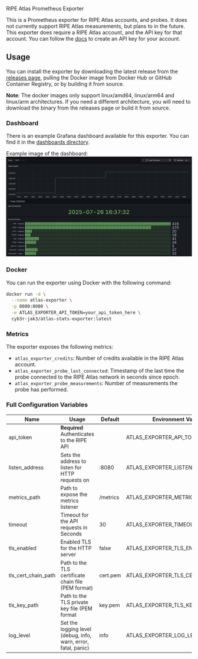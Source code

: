 RIPE Atlas Prometheus Exporter

This is a Prometheus exporter for RIPE Atlas accounts, and probes. It does not currently support RIPE Atlas measurements, but plans to in the future. This exporter does require a RIPE Atlas account, and the API key for that account. You can follow the [docs](https://atlas.ripe.net/docs/howtos/keys) to create an API key for your account.


## Usage

You can install the exporter by downloading the latest release from the [releases page](https://github.com/Cyb3r-Jak3/atlas-stats-exporter/releases/latest), pulling the Docker image from Docker Hub or GitHub Container Registry, or by building it from source.

**Note**: The docker images only support linux/amd64, linux/arm64 and linux/arm architectures. If you need a different architecture, you will need to download the binary from the releases page or build it from source.

### Dashboard

There is an example Grafana dashboard available for this exporter. You can find it in the [dashboards directory](/dashboards/basic.json).

Example image of the dashboard:
![Example Dashboard](./dashboards/example.png)
### Docker
You can run the exporter using Docker with the following command:

```bash
docker run -d \
  --name atlas-exporter \
  -p 8080:8080 \
  -e ATLAS_EXPORTER_API_TOKEN=your_api_token_here \
  cyb3r-jak3/atlas-stats-exporter:latest
```

### Metrics

The exporter exposes the following metrics:
- `atlas_exporter_credits`: Number of credits available in the RIPE Atlas account.
- `atlas_exporter_probe_last_connected`: Timestamp of the last time the probe connected to the RIPE Atlas network in seconds since epoch.
- `atlas_exporter_probe_measurements`: Number of measurements the probe has performed.

### Full Configuration Variables

| Name                | Usage                                                          | Default  | Environment Variable               |
|---------------------|----------------------------------------------------------------|----------|------------------------------------|
| api_token           | **Required** Authenticates to the RIPE API                     |          | ATLAS_EXPORTER_API_TOKEN           |
| listen_address      | Sets the address to listen for HTTP requests on                | :8080    | ATLAS_EXPORTER_LISTEN_ADDRESS      |
| metrics_path        | Path to expose the metrics listener                            | /metrics | ATLAS_EXPORTER_METRICS_PATH        |
| timeout             | Timeout for the API requests in Seconds                        | 30       | ATLAS_EXPORTER_TIMEOUT             |
| tls_enabled         | Enabled TLS for the HTTP server                                | false    | ATLAS_EXPORTER_TLS_ENABLED         |
| tls_cert_chain_path | Path to the TLS certificate chain file (PEM format)            | cert.pem | ATLAS_EXPORTER_TLS_CERT_CHAIN_PATH |
| tls_key_path        | Path to the TLS private key file (PEM format                   | key.pem  | ATLAS_EXPORTER_TLS_KEY_PATH        |
| log_level           | Set the logging level (debug, info, warn, error, fatal, panic) | info     | ATLAS_EXPORTER_LOG_LEVEL           |
